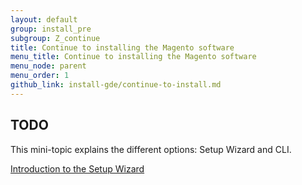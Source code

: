 ```yaml
---
layout: default
group: install_pre
subgroup: Z_continue
title: Continue to installing the Magento software
menu_title: Continue to installing the Magento software
menu_node: parent
menu_order: 1
github_link: install-gde/continue-to-install.md
---
```


## TODO

This mini-topic explains the different options: Setup Wizard and CLI.

<a href="{{ site.gdeurl }}install-gde/install/install-web.html">Introduction to the Setup Wizard</a>


